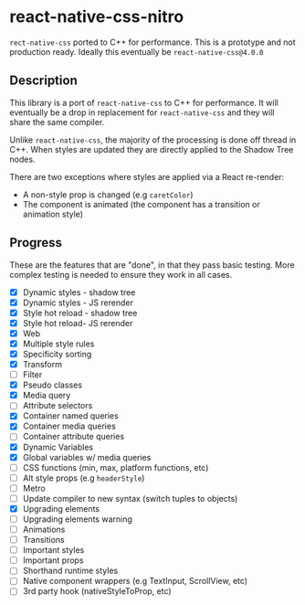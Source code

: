 # react-native-css-nitro

`rect-native-css` ported to C++ for performance. This is a prototype and not production ready. Ideally this eventually be `react-native-css@4.0.0`

## Description

This library is a port of `react-native-css` to C++ for performance. It will eventually be a drop in replacement for `react-native-css` and they will share the same compiler.

Unlike `react-native-css`, the majority of the processing is done off thread in C++. When styles are updated they are directly applied to the Shadow Tree nodes.

There are two exceptions where styles are applied via a React re-render:

- A non-style prop is changed (e.g `caretColor`)
- The component is animated (the component has a transition or animation style)

## Progress

These are the features that are "done", in that they pass basic testing. More complex testing is needed to ensure they work in all cases.

- [x] Dynamic styles - shadow tree
- [x] Dynamic styles - JS rerender
- [x] Style hot reload - shadow tree
- [x] Style hot reload- JS rerender
- [x] Web
- [x] Multiple style rules
- [x] Specificity sorting
- [x] Transform
- [ ] Filter
- [x] Pseudo classes
- [x] Media query
- [ ] Attribute selectors
- [x] Container named queries
- [x] Container media queries
- [ ] Container attribute queries
- [x] Dynamic Variables
- [x] Global variables w/ media queries
- [ ] CSS functions (min, max, platform functions, etc)
- [ ] Alt style props (e.g `headerStyle`)
- [ ] Metro
- [ ] Update compiler to new syntax (switch tuples to objects)
- [x] Upgrading elements
- [ ] Upgrading elements warning
- [ ] Animations
- [ ] Transitions
- [ ] Important styles
- [ ] Important props
- [ ] Shorthand runtime styles
- [ ] Native component wrappers (e.g TextInput, ScrollView, etc)
- [ ] 3rd party hook (nativeStyleToProp, etc)
